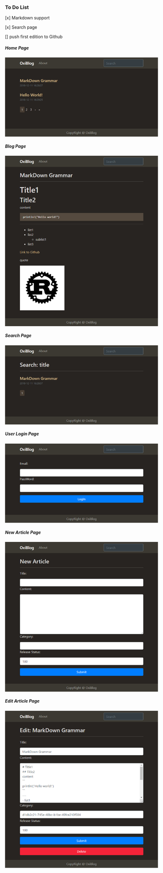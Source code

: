 ### To Do List

[x] Markdown support

[x] Search page

[] push first edition to Github

##### Home Page
![avatar](./README/20181211173254.png)
##### Blog Page
![avatar](./README/20181211173256.png)
##### Search Page
![avatar](./README/20181211173227.png)
##### User Login Page
![avatar](./README/20181211173651.png)
##### New Article Page
![avatar](./README/20181211173655.png)
##### Edit Article Page
![avatar](./README/20181211173665.png)
